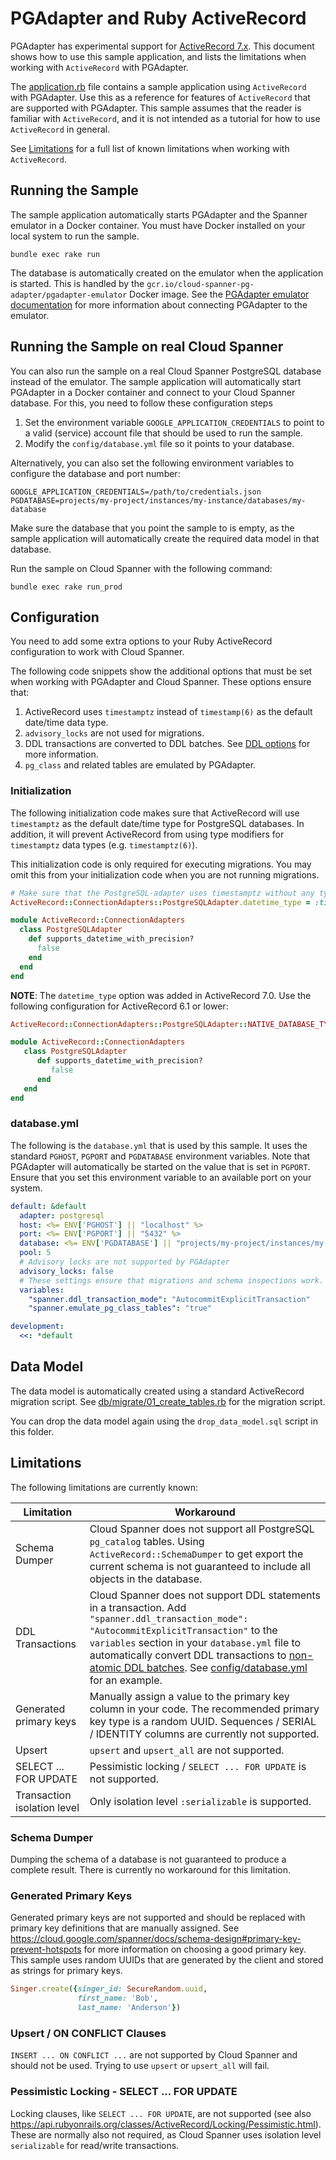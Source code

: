 # PGAdapter and Ruby ActiveRecord

PGAdapter has experimental support for [ActiveRecord 7.x](https://guides.rubyonrails.org/active_record_basics.html).
This document shows how to use this sample application, and lists the
limitations when working with `ActiveRecord` with PGAdapter.

The [application.rb](application.rb) file contains a sample application using `ActiveRecord` with PGAdapter.
Use this as a reference for features of `ActiveRecord` that are supported with PGAdapter. This sample
assumes that the reader is familiar with `ActiveRecord`, and it is not intended as a tutorial for how
to use `ActiveRecord` in general.

See [Limitations](#limitations) for a full list of known limitations when working with `ActiveRecord`.

## Running the Sample
The sample application automatically starts PGAdapter and the Spanner emulator in a Docker
container. You must have Docker installed on your local system to run the sample.

```shell
bundle exec rake run
```

The database is automatically created on the emulator when the application is started. This is
handled by the `gcr.io/cloud-spanner-pg-adapter/pgadapter-emulator` Docker image. See the
[PGAdapter emulator documentation](../../../docs/emulator.md) for more information about connecting
PGAdapter to the emulator.

## Running the Sample on real Cloud Spanner
You can also run the sample on a real Cloud Spanner PostgreSQL database instead of the emulator.
The sample application will automatically start PGAdapter in a Docker container and connect to your
Cloud Spanner database. For this, you need to follow these configuration steps

1. Set the environment variable `GOOGLE_APPLICATION_CREDENTIALS` to point to a valid (service) account file
   that should be used to run the sample.
2. Modify the `config/database.yml` file so it points to your database.

Alternatively, you can also set the following environment variables to configure the database and port number:

```shell
GOOGLE_APPLICATION_CREDENTIALS=/path/to/credentials.json
PGDATABASE=projects/my-project/instances/my-instance/databases/my-database
```

Make sure the database that you point the sample to is empty, as the sample application will
automatically create the required data model in that database.

Run the sample on Cloud Spanner with the following command:

```shell
bundle exec rake run_prod
```


## Configuration
You need to add some extra options to your Ruby ActiveRecord configuration to work with Cloud Spanner.

The following code snippets show the additional options that must be set when working with PGAdapter
and Cloud Spanner. These options ensure that:
1. ActiveRecord uses `timestamptz` instead of `timestamp(6)` as the default date/time data type.
2. `advisory_locks` are not used for migrations.
3. DDL transactions are converted to DDL batches. See [DDL options](../../../docs/ddl.md) for more information.
4. `pg_class` and related tables are emulated by PGAdapter.

### Initialization
The following initialization code makes sure that ActiveRecord will use `timestamptz` as the default
date/time type for PostgreSQL databases. In addition, it will prevent ActiveRecord from using type
modifiers for `timestamptz` data types (e.g. `timestamptz(6)`).

This initialization code is only required for executing migrations. You may omit this from your
initialization code when you are not running migrations.

```ruby
# Make sure that the PostgreSQL-adapter uses timestamptz without any type modifiers.
ActiveRecord::ConnectionAdapters::PostgreSQLAdapter.datetime_type = :timestamptz

module ActiveRecord::ConnectionAdapters
  class PostgreSQLAdapter
    def supports_datetime_with_precision?
      false
    end
  end
end
```

__NOTE__: The `datetime_type` option was added in ActiveRecord 7.0.
Use the following configuration for ActiveRecord 6.1 or lower:

```ruby
ActiveRecord::ConnectionAdapters::PostgreSQLAdapter::NATIVE_DATABASE_TYPES[:datetime] = { name: "timestamptz" }

module ActiveRecord::ConnectionAdapters
   class PostgreSQLAdapter
      def supports_datetime_with_precision?
         false
      end
   end
end
```

### database.yml
The following is the `database.yml` that is used by this sample. It uses the standard
`PGHOST`, `PGPORT` and `PGDATABASE` environment variables. Note that PGAdapter will
automatically be started on the value that is set in `PGPORT`. Ensure that you set this
environment variable to an available port on your system.

```yaml
default: &default
  adapter: postgresql
  host: <%= ENV['PGHOST'] || "localhost" %>
  port: <%= ENV['PGPORT'] || "5432" %>
  database: <%= ENV['PGDATABASE'] || "projects/my-project/instances/my-instance/databases/my-database" %>
  pool: 5
  # Advisory locks are not supported by PGAdapter
  advisory_locks: false
  # These settings ensure that migrations and schema inspections work.
  variables:
    "spanner.ddl_transaction_mode": "AutocommitExplicitTransaction"
    "spanner.emulate_pg_class_tables": "true"

development:
  <<: *default
```

## Data Model
The data model is automatically created using a standard ActiveRecord migration script.
See [db/migrate/01_create_tables.rb](db/migrate/01_create_tables.rb) for the migration script.

You can drop the data model again using the `drop_data_model.sql` script in this folder.


## Limitations
The following limitations are currently known:

| Limitation                     | Workaround                                                                                                                                                                                                                                                                                                                                               |
|--------------------------------|----------------------------------------------------------------------------------------------------------------------------------------------------------------------------------------------------------------------------------------------------------------------------------------------------------------------------------------------------------|
| Schema Dumper                  | Cloud Spanner does not support all PostgreSQL `pg_catalog` tables. Using `ActiveRecord::SchemaDumper` to get export the current schema is not guaranteed to include all objects in the database.                                                                                                                                                         |
| DDL Transactions               | Cloud Spanner does not support DDL statements in a transaction. Add `"spanner.ddl_transaction_mode": "AutocommitExplicitTransaction"` to the `variables` section in your `database.yml` file to automatically convert DDL transactions to [non-atomic DDL batches](../../../docs/ddl.md). See [config/database.yml](config/database.yml) for an example. |
| Generated primary keys         | Manually assign a value to the primary key column in your code. The recommended primary key type is a random UUID. Sequences / SERIAL / IDENTITY columns are currently not supported.                                                                                                                                                                    |
| Upsert                         | `upsert` and `upsert_all` are not supported.                                                                                                                                                                                                                                                                                                             |
| SELECT ... FOR UPDATE          | Pessimistic locking / `SELECT ... FOR UPDATE` is not supported.                                                                                                                                                                                                                                                                                          |
| Transaction isolation level    | Only isolation level `:serializable` is supported.                                                                                                                                                                                                                                                                                                       |

### Schema Dumper
Dumping the schema of a database is not guaranteed to produce a complete result. There is currently
no workaround for this limitation.

### Generated Primary Keys
Generated primary keys are not supported and should be replaced with primary key definitions that
are manually assigned. See https://cloud.google.com/spanner/docs/schema-design#primary-key-prevent-hotspots
for more information on choosing a good primary key. This sample uses random UUIDs that are generated
by the client and stored as strings for primary keys.

```ruby
Singer.create({singer_id: SecureRandom.uuid,
               first_name: 'Bob',
               last_name: 'Anderson'})
```

### Upsert / ON CONFLICT Clauses
`INSERT ... ON CONFLICT ...` are not supported by Cloud Spanner and should not be used. Trying to
use `upsert` or `upsert_all` will fail.

### Pessimistic Locking - SELECT ... FOR UPDATE
Locking clauses, like `SELECT ... FOR UPDATE`, are not supported (see also https://api.rubyonrails.org/classes/ActiveRecord/Locking/Pessimistic.html).
These are normally also not required, as Cloud Spanner uses isolation level `serializable` for
read/write transactions.
